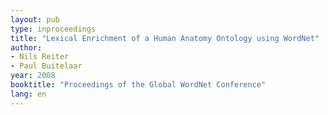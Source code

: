 ```yaml
---
layout: pub
type: inproceedings
title: "Lexical Enrichment of a Human Anatomy Ontology using WordNet"
author:
- Nils Reiter
- Paul Buitelaar
year: 2008
booktitle: "Proceedings of the Global WordNet Conference"
lang: en
---
```

